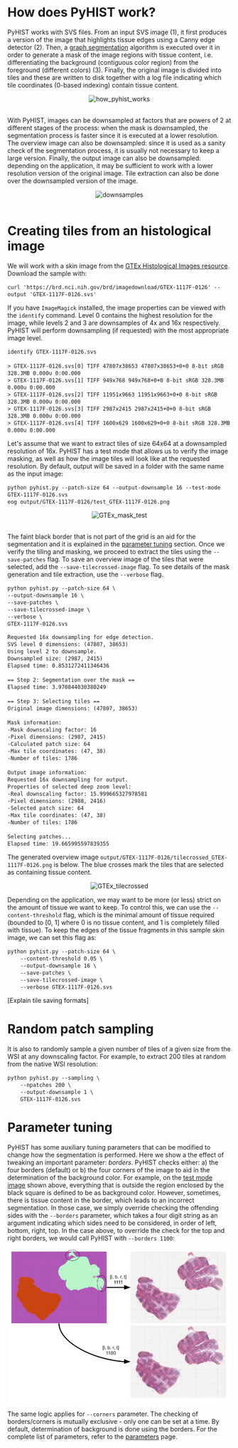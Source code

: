 # How does PyHIST work?
PyHIST works with SVS files. From an input SVS image (1), it first produces a version of the image that highlights tissue edges using a Canny edge detector (2). Then, a [graph segmentation](http://people.cs.uchicago.edu/~pff/papers/seg-ijcv.pdf) algorithm is executed over it in order to generate a mask of the image regions with tissue content, i.e. differentiating the background (contiguous color region) from the foreground (different colors) (3). Finally, the original image is divided into tiles and these are written to disk together with a log file indicating which tile coordinates (0-based indexing) contain tissue content.

<div align="center">
<img src="https://raw.githubusercontent.com/manuel-munoz-aguirre/PyHIST/master/docs/resources/how_pyhist_works.png" alt="how_pyhist_works"></img>
</div>
<br>

With PyHIST, images can be downsampled at factors that are powers of 2 at different stages of the process: when the mask is downsampled, the segmentation process is faster since it is executed at a lower resolution. The overview image can also be downsampled: since it is used as a sanity check of the segmentation process, it is usually not necessary to keep a large version. Finally, the output image can also be downsampled: depending on the application, it may be sufficient to work with a lower resolution version of the original image. Tile extraction can also be done over the downsampled version of the image. 

<div align="center">
<img src="https://raw.githubusercontent.com/manuel-munoz-aguirre/PyHIST/master/docs/resources/downsamples.png" alt="downsamples"></img>
</div>
<br>

# Creating tiles from an histological image
We will work with a skin image from the [GTEx Histological Images resource](https://brd.nci.nih.gov/brd/image-search/search_specimen/). Download the sample with: 

	curl 'https://brd.nci.nih.gov/brd/imagedownload/GTEX-1117F-0126' --output 'GTEX-1117F-0126.svs'

If you have `ImageMagick` installed, the image properties can be viewed with the `identify` command. Level 0 contains the highest resolution for the image, while levels 2 and 3 are downsamples of 4x and 16x respectively. PyHIST will perform downsampling (if requested) with the most appropriate image level.
	
	identify GTEX-1117F-0126.svs

	> GTEX-1117F-0126.svs[0] TIFF 47807x38653 47807x38653+0+0 8-bit sRGB 328.3MB 0.000u 0:00.000
	> GTEX-1117F-0126.svs[1] TIFF 949x768 949x768+0+0 8-bit sRGB 328.3MB 0.000u 0:00.000
	> GTEX-1117F-0126.svs[2] TIFF 11951x9663 11951x9663+0+0 8-bit sRGB 328.3MB 0.000u 0:00.000
	> GTEX-1117F-0126.svs[3] TIFF 2987x2415 2987x2415+0+0 8-bit sRGB 328.3MB 0.000u 0:00.000
	> GTEX-1117F-0126.svs[4] TIFF 1600x629 1600x629+0+0 8-bit sRGB 328.3MB 0.000u 0:00.000

Let's assume that we want to extract tiles of size 64x64 at a downsampled resolution of 16x. PyHIST has a test mode that allows us to verify the image masking, as well as how the image tiles will look like at the requested resolution. By default, output will be saved in a folder with the same name as the input image:

	python pyhist.py --patch-size 64 --output-downsample 16 --test-mode GTEX-1117F-0126.svs
	eog output/GTEX-1117F-0126/test_GTEX-1117F-0126.png

<a name="testimage">
<div align="center">
<img src="https://raw.githubusercontent.com/manuel-munoz-aguirre/PyHIST/master/docs/resources/test_GTEX-1117F-0126.png" alt="GTEx_mask_test"></img>
</div>
</a>
<br>

The faint black border that is not part of the grid is an aid for the segmentation and it is explained in the [parameter tuning](#parametertuning) section. Once we verify the tiling and masking, we proceed to extract the tiles using the `--save-patches` flag. To save an overview image of the tiles that were selected, add the `--save-tilecrossed-image` flag. To see details of the mask generation and tile extraction, use the `--verbose` flag.

	python pyhist.py --patch-size 64 \
	--output-downsample 16 \
	--save-patches \
	--save-tilecrossed-image \
	--verbose \
	GTEX-1117F-0126.svs 


```shell
Requested 16x downsampling for edge detection.
SVS level 0 dimensions: (47807, 38653)
Using level 2 to downsample.
Downsampled size: (2987, 2415)
Elapsed time: 0.8531272411346436

== Step 2: Segmentation over the mask ==
Elapsed time: 3.970844030380249

== Step 3: Selecting tiles ==
Original image dimensions: (47807, 38653)

Mask information: 
-Mask downscaling factor: 16
-Pixel dimensions: (2987, 2415)
-Calculated patch size: 64
-Max tile coordinates: (47, 38)
-Number of tiles: 1786

Output image information: 
Requested 16x downsampling for output.
Properties of selected deep zoom level:
-Real downscaling factor: 15.999665327978581
-Pixel dimensions: (2988, 2416)
-Selected patch size: 64
-Max tile coordinates: (47, 38)
-Number of tiles: 1786

Selecting patches...
Elapsed time: 19.665995597839355
```

The generated overview image `output/GTEX-1117F-0126/tilecrossed_GTEX-1117F-0126.png` is below. The blue crosses mark the tiles that are selected as containing tissue content.
<div align="center">
<img src="https://raw.githubusercontent.com/manuel-munoz-aguirre/PyHIST/master/docs/resources/tilecrossed_GTEX-1117F-0126.png" alt="GTEx_tilecrossed"></img>
</div>

Depending on the application, we may want to be more (or less) strict on the amount of tissue we want to keep. To control this, we can use the `--content-threshold` flag, which is the minimal amount of tissue required (bounded to [0, 1] where 0 is no tissue content, and 1 is completely filled with tissue). To keep the edges of the tissue fragments in this sample skin image, we can set this flag as:

```shell
python pyhist.py --patch-size 64 \
	--content-threshold 0.05 \
	--output-downsample 16 \
	--save-patches \
	--save-tilecrossed-image \
	--verbose GTEX-1117F-0126.svs
```
[Explain tile saving formats]

# Random patch sampling<a name="randomsapling"></a>
It is also to randomly sample a given number of tiles of a given size from the WSI at any downscaling factor. For example, to extract 200 tiles at random from the native WSI resolution:
```shell
python pyhist.py --sampling \
	--npatches 200 \
	--output-downsample 1 \
	GTEX-1117F-0126.svs
```

# Parameter tuning<a name="parametertuning"></a>
PyHIST has some auxiliary tuning parameters that can be modified to change how the segmentation is performed. Here we show a the effect of tweaking an important parameter: *borders*. PyHIST checks either: 
a) the four borders (default) or b) the four corners of the image to aid in the determination of the background color. For example, on the [test mode image](#testimage) shown above, everything that is outside the region enclosed by the black square is defined to be as background color. However, sometimes, there is tissue content in the border, which leads to an incorrect segmentation. In those case, we simply override checking the offending sides with the `--borders` parameter, which takes a four digit string as an argument indicating which sides need to be considered, in order of left, bottom, right, top. In the case above, to override the check for the top and right borders, we would call PyHIST with `--borders 1100`:

![borders_argument](resources/borders_argument.png)

The same logic applies for `--corners` parameter. The checking of borders/corners is mutually exclusive - only one can be set at a time. By default, determination of background is done using the borders. For the complete list of parameters, refer to the [parameters](parameters.md) page.
